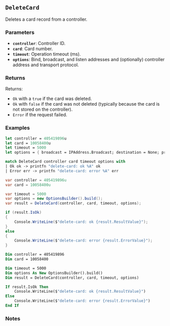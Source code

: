 ## `DeleteCard`

Deletes a card record from a controller.

### Parameters
- **`controller`**: Controller ID.
- **`card`**: Card number.
- **`timeout`**: Operation timeout (ms).
- **`options`**: Bind, broadcast, and listen addresses and (optionally) controller address and transport protocol.

### Returns

Returns:
- `Ok` with a `true` if the card was deleted.
- `Ok` with `false` if the card was not deleted (typically because the card is not stored on the controller).
- `Error` if the request failed.

### Examples

```fsharp
let controller = 405419896u
let card = 10058400u
let timeout = 5000
let options = { broadcast = IPAddress.Broadcast; destination = None; protoocol = None; debug = true }

match DeleteCard controller card timeout options with
| Ok ok -> printfn "delete-card: ok %A" ok
| Error err -> printfn "delete-card: error %A" err
```

```csharp
var controller = 405419896u
var card = 10058400u

var timeout = 5000
var options = new OptionsBuilder().build();
var result = DeleteCard(controller, card, timeout, options);

if (result.IsOk)
{
    Console.WriteLine($"delete-card: ok {result.ResultValue}");
}
else
{
    Console.WriteLine($"delete-card: error {result.ErrorValue}");
}
```

```vb
Dim controller = 405419896
Dim card = 10058400

Dim timeout = 5000
Dim options As New OptionsBuilder().build()
Dim result = DeleteCard(controller, card, timeout, options)

If result.IsOk Then
    Console.WriteLine($"delete-card: ok {result.ResultValue}")
Else
    Console.WriteLine($"delete-card: error {result.ErrorValue}")
End If
```

### Notes
